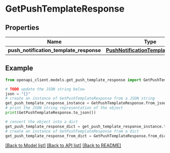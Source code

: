 # GetPushTemplateResponse


## Properties

Name | Type | Description | Notes
------------ | ------------- | ------------- | -------------
**push_notification_template_response** | [**PushNotificationTemplateResponse**](PushNotificationTemplateResponse.md) |  | 

## Example

```python
from openapi_client.models.get_push_template_response import GetPushTemplateResponse

# TODO update the JSON string below
json = "{}"
# create an instance of GetPushTemplateResponse from a JSON string
get_push_template_response_instance = GetPushTemplateResponse.from_json(json)
# print the JSON string representation of the object
print(GetPushTemplateResponse.to_json())

# convert the object into a dict
get_push_template_response_dict = get_push_template_response_instance.to_dict()
# create an instance of GetPushTemplateResponse from a dict
get_push_template_response_from_dict = GetPushTemplateResponse.from_dict(get_push_template_response_dict)
```
[[Back to Model list]](../README.md#documentation-for-models) [[Back to API list]](../README.md#documentation-for-api-endpoints) [[Back to README]](../README.md)


